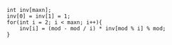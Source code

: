     int inv[maxn];
    inv[0] = inv[1] = 1;
    for(int i = 2; i < maxn; i++){
    	inv[i] = (mod - mod / i) * inv[mod % i] % mod;
    }